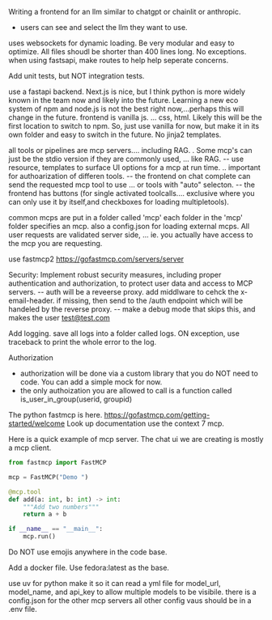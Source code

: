 
Writing a frontend for an llm similar to chatgpt or chainlit or anthropic. 
- users can see and select the llm they want to use. 

uses websockets for dynamic loading.
Be very modular and easy to optimize. 
All files shoudl be shorter than 400 lines long. No exceptions. 
when using fastsapi, make routes to help help seperate concerns. 

Add unit tests, but NOT integration tests. 

use a fastapi backend. Next.js is nice, but I think python is more widely known in the team now and likely into the future. Learning a new eco system of npm and node.js is not the best right now,...perhaps this will change in the future.
frontend is vanilla js. ... css, html. Likely this will be the first location to switch to npm. So, just use vanilla for now, but make it in its own folder and easy to switch in the future. No jinja2 templates. 


all tools or pipelines are mcp servers.... including RAG. . Some mcp's can just be the stdio version if they are commonly used, ... like RAG.
-- use resource, templates to surface UI options for a mcp at run time. .. important for authoarization of differen tools.
-- the frontend on chat complete can send the requested mcp tool to use ... or tools with "auto" selecton.
-- the frontend has buttons (for single activated toolcalls.... exclusive where you can only use it by itself,and checkboxes for loading multipletools).

common mcps are put in a folder called 'mcp' each folder in the 'mcp' folder specifies an mcp.
also a config.json for loading external mcps.
All user requests are validated server side, ... ie. you actually have access to the mcp you are requesting. 

use fastmcp2 https://gofastmcp.com/servers/server


Security: Implement robust security measures, including proper authentication and authorization, to protect user data and access to MCP servers.
-- auth will be a reveerse proxy. add middlware to cehck the x-email-header. if missing, then send to the /auth endpoint which will be handeled by the reverse proxy. 
-- make a debug mode that skips this, and makes the user test@test.com

Add logging. 
save all logs into a folder called logs. ON exception, use traceback to print the whole error to the log. 


Authorization
* authorization will be done via a custom library that you do NOT need to code.  You can add a simple mock for now.
* the only authoization you are allowed to call is a function called is_user_in_group(userid, groupid)

The python fastmcp is here. https://gofastmcp.com/getting-started/welcome
Look up documentation use the context 7 mcp. 

Here is a quick example of mcp server. The chat ui we are creating is mostly a mcp client. 

```python
from fastmcp import FastMCP

mcp = FastMCP("Demo ")

@mcp.tool
def add(a: int, b: int) -> int:
    """Add two numbers"""
    return a + b

if __name__ == "__main__":
    mcp.run()

```

Do NOT use emojis anywhere in the code base. 

Add a docker file. Use fedora:latest as the base. 

use uv for python
make it so it can read a yml file for model_url, model_name, and api_key to allow multiple models to be visibile. 
there is a config.json for the other mcp servers
all other config vaus should be in a .env file. 
